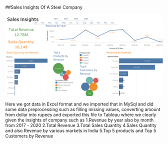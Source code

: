 ##Sales Insights Of A Steel Company

<picture>
  <img alt="Sales Insights Of a Steel Company" src="https://github.com/prajwal-mv/Sales-Insights-of-steel-company-/blob/main/sales_insights.png?raw=true">
</picture>

Here we got data in Excel format and we imported that in MySql and did some data preprocessing such as filling missing values, converting amount from dollar into rupees and exported this file to Tableau where we clearly given the insights of company such as 
1.Revenue by year also by month from 2017 - 2020
2.Total Revenue
3.Total Sales Quantity
4.Sales Quantity and also Revenue by various markets in India
5.Top 5 products and Top 5 Customers by Revenue

